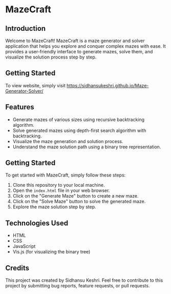# MazeCraft

## Introduction
Welcome to MazeCraft! MazeCraft is a maze generator and solver application that helps you explore and conquer complex mazes with ease. It provides a user-friendly interface to generate mazes, solve them, and visualize the solution process step by step.

## Getting Started
To view website, simply visit https://sidhansukeshri.github.io/Maze-Generator-Solver/

## Features
- Generate mazes of various sizes using recursive backtracking algorithm.
- Solve generated mazes using depth-first search algorithm with backtracking.
- Visualize the maze generation and solution process.
- Understand the maze solution path using a binary tree representation.

## Getting Started
To get started with MazeCraft, simply follow these steps:
1. Clone this repository to your local machine.
2. Open the `index.html` file in your web browser.
3. Click on the "Generate Maze" button to create a new maze.
4. Click on the "Solve Maze" button to solve the generated maze.
5. Explore the maze solution step by step.

## Technologies Used
- HTML
- CSS
- JavaScript
- Vis.js (for visualizing the binary tree)

## Credits
This project was created by Sidhansu Keshri. Feel free to contribute to this project by submitting bug reports, feature requests, or pull requests.


